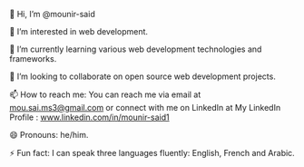 👋 Hi, I’m @mounir-said

👀 I’m interested in web development.

🌱 I’m currently learning various web development technologies and frameworks.

💞️ I’m looking to collaborate on open source web development projects.

📫 How to reach me: You can reach me via email at mou.sai.ms3@gmail.com or connect with me on LinkedIn at My LinkedIn Profile :  www.linkedin.com/in/mounir-said1 

😄 Pronouns: he/him.

⚡ Fun fact: I can speak three languages fluently: English, French and Arabic.

